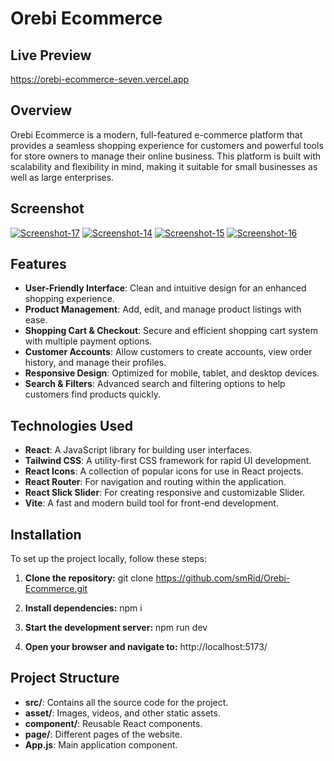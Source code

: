 # Orebi Ecommerce

## Live Preview
https://orebi-ecommerce-seven.vercel.app

## Overview
Orebi Ecommerce is a modern, full-featured e-commerce platform that provides a seamless shopping experience for customers and powerful tools for store owners to manage their online business. This platform is built with scalability and flexibility in mind, making it suitable for small businesses as well as large enterprises.

## Screenshot 
<a href="https://ibb.co/KN2dx4b"><img src="https://i.ibb.co/3fp2m64/Screenshot-17.png" alt="Screenshot-17" border="0"></a>
<a href="https://ibb.co/yF7Vbyk"><img src="https://i.ibb.co/MkQ93V1/Screenshot-14.png" alt="Screenshot-14" border="0"></a>
<a href="https://ibb.co/R0RPPMj"><img src="https://i.ibb.co/KqT77QK/Screenshot-15.png" alt="Screenshot-15" border="0"></a>
<a href="https://ibb.co/M648572"><img src="https://i.ibb.co/Rymh4cv/Screenshot-16.png" alt="Screenshot-16" border="0"></a>



## Features
- **User-Friendly Interface**: Clean and intuitive design for an enhanced shopping experience.
- **Product Management**: Add, edit, and manage product listings with ease.
- **Shopping Cart & Checkout**: Secure and efficient shopping cart system with multiple payment options.
- **Customer Accounts**: Allow customers to create accounts, view order history, and manage their profiles.
- **Responsive Design**: Optimized for mobile, tablet, and desktop devices.
- **Search & Filters**: Advanced search and filtering options to help customers find products quickly.

## Technologies Used
- **React**: A JavaScript library for building user interfaces.
- **Tailwind CSS**: A utility-first CSS framework for rapid UI development.
- **React Icons**: A collection of popular icons for use in React projects.
- **React Router**: For navigation and routing within the application.
- **React Slick Slider**: For creating responsive and customizable Slider.
- **Vite**: A fast and modern build tool for front-end development.

## Installation
To set up the project locally, follow these steps:

1. **Clone the repository:**
    git clone https://github.com/smRid/Orebi-Ecommerce.git

2. **Install dependencies:**
    npm i
   
4. **Start the development server:**
    npm run dev
   
6. **Open your browser and navigate to:**
    http://localhost:5173/

## Project Structure
  - **src/**: Contains all the source code for the project.
  - **asset/**: Images, videos, and other static assets.
  - **component/**: Reusable React components.
  - **page/**: Different pages of the website.
  - **App.js**: Main application component.

